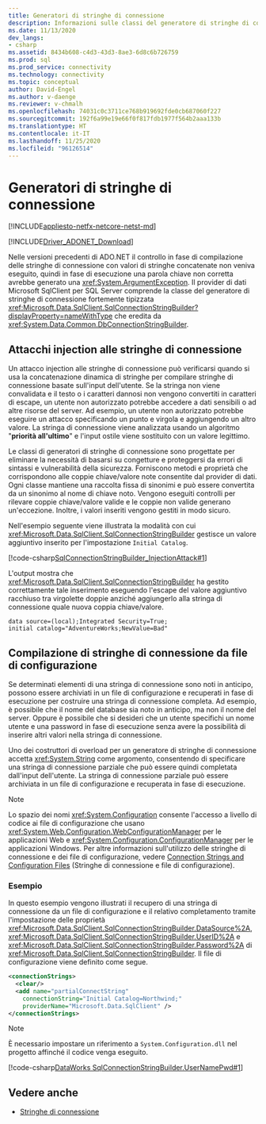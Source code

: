 ```yaml
---
title: Generatori di stringhe di connessione
description: Informazioni sulle classi del generatore di stringhe di connessione usate per diversi provider in ADO.NET, che ereditano tutte da DbConnectionStringBuilder.
ms.date: 11/13/2020
dev_langs:
- csharp
ms.assetid: 8434b608-c4d3-43d3-8ae3-6d8c6b726759
ms.prod: sql
ms.prod_service: connectivity
ms.technology: connectivity
ms.topic: conceptual
author: David-Engel
ms.author: v-daenge
ms.reviewer: v-chmalh
ms.openlocfilehash: 74031c0c3711ce768b919692fde0cb687060f227
ms.sourcegitcommit: 192f6a99e19e66f0f817fdb1977f564b2aaa133b
ms.translationtype: HT
ms.contentlocale: it-IT
ms.lasthandoff: 11/25/2020
ms.locfileid: "96126514"
---
```

# <a name="connection-string-builders"></a>Generatori di stringhe di connessione

[!INCLUDE[appliesto-netfx-netcore-netst-md](../../includes/appliesto-netfx-netcore-netst-md.md)]

[!INCLUDE[Driver_ADONET_Download](../../includes/driver_adonet_download.md)]

Nelle versioni precedenti di ADO.NET il controllo in fase di compilazione delle stringhe di connessione con valori di stringhe concatenate non veniva eseguito, quindi in fase di esecuzione una parola chiave non corretta avrebbe generato una <xref:System.ArgumentException>. Il provider di dati Microsoft SqlClient per SQL Server comprende la classe del generatore di stringhe di connessione fortemente tipizzata <xref:Microsoft.Data.SqlClient.SqlConnectionStringBuilder?displayProperty=nameWithType> che eredita da <xref:System.Data.Common.DbConnectionStringBuilder>.

## <a name="connection-string-injection-attacks"></a>Attacchi injection alle stringhe di connessione

Un attacco injection alle stringhe di connessione può verificarsi quando si usa la concatenazione dinamica di stringhe per compilare stringhe di connessione basate sull'input dell'utente. Se la stringa non viene convalidata e il testo o i caratteri dannosi non vengono convertiti in caratteri di escape, un utente non autorizzato potrebbe accedere a dati sensibili o ad altre risorse del server. Ad esempio, un utente non autorizzato potrebbe eseguire un attacco specificando un punto e virgola e aggiungendo un altro valore. La stringa di connessione viene analizzata usando un algoritmo "**priorità all'ultimo**" e l'input ostile viene sostituito con un valore legittimo.

Le classi di generatori di stringhe di connessione sono progettate per eliminare la necessità di basarsi su congetture e proteggersi da errori di sintassi e vulnerabilità della sicurezza. Forniscono metodi e proprietà che corrispondono alle coppie chiave/valore note consentite dal provider di dati. Ogni classe mantiene una raccolta fissa di sinonimi e può essere convertita da un sinonimo al nome di chiave noto. Vengono eseguiti controlli per rilevare coppie chiave/valore valide e le coppie non valide generano un'eccezione. Inoltre, i valori inseriti vengono gestiti in modo sicuro.

Nell'esempio seguente viene illustrata la modalità con cui <xref:Microsoft.Data.SqlClient.SqlConnectionStringBuilder> gestisce un valore aggiuntivo inserito per l'impostazione `Initial Catalog`.

[!code-csharp[SqlConnectionStringBuilder_InjectionAttack#1](~/../sqlclient/doc/samples/SqlConnectionStringBuilder_InjectionAttack.cs#1)]

L'output mostra che <xref:Microsoft.Data.SqlClient.SqlConnectionStringBuilder> ha gestito correttamente tale inserimento eseguendo l'escape del valore aggiuntivo racchiuso tra virgolette doppie anziché aggiungerlo alla stringa di connessione quale nuova coppia chiave/valore.

```output
data source=(local);Integrated Security=True;
initial catalog="AdventureWorks;NewValue=Bad"
```

## <a name="building-connection-strings-from-configuration-files"></a>Compilazione di stringhe di connessione da file di configurazione

Se determinati elementi di una stringa di connessione sono noti in anticipo, possono essere archiviati in un file di configurazione e recuperati in fase di esecuzione per costruire una stringa di connessione completa. Ad esempio, è possibile che il nome del database sia noto in anticipo, ma non il nome del server. Oppure è possibile che si desideri che un utente specifichi un nome utente e una password in fase di esecuzione senza avere la possibilità di inserire altri valori nella stringa di connessione.

Uno dei costruttori di overload per un generatore di stringhe di connessione accetta <xref:System.String> come argomento, consentendo di specificare una stringa di connessione parziale che può essere quindi completata dall'input dell'utente. La stringa di connessione parziale può essere archiviata in un file di configurazione e recuperata in fase di esecuzione.

> [!NOTE]
> Lo spazio dei nomi <xref:System.Configuration> consente l'accesso a livello di codice ai file di configurazione che usano <xref:System.Web.Configuration.WebConfigurationManager> per le applicazioni Web e <xref:System.Configuration.ConfigurationManager> per le applicazioni Windows. Per altre informazioni sull'utilizzo delle stringhe di connessione e dei file di configurazione, vedere [Connection Strings and Configuration Files](connection-strings-and-configuration-files.md) (Stringhe di connessione e file di configurazione).

### <a name="example"></a>Esempio

In questo esempio vengono illustrati il recupero di una stringa di connessione da un file di configurazione e il relativo completamento tramite l'impostazione delle proprietà <xref:Microsoft.Data.SqlClient.SqlConnectionStringBuilder.DataSource%2A>, <xref:Microsoft.Data.SqlClient.SqlConnectionStringBuilder.UserID%2A> e <xref:Microsoft.Data.SqlClient.SqlConnectionStringBuilder.Password%2A> di <xref:Microsoft.Data.SqlClient.SqlConnectionStringBuilder>. Il file di configurazione viene definito come segue.

```xml
<connectionStrings>
  <clear/>
  <add name="partialConnectString"
    connectionString="Initial Catalog=Northwind;"
    providerName="Microsoft.Data.SqlClient" />
</connectionStrings>
```

> [!NOTE]
> È necessario impostare un riferimento a `System.Configuration.dll` nel progetto affinché il codice venga eseguito.

[!code-csharp[DataWorks SqlConnectionStringBuilder.UserNamePwd#1](~/../sqlclient/doc/samples/SqlConnectionStringBuilder_UserNamePwd.cs#1)]
  
## <a name="see-also"></a>Vedere anche

- [Stringhe di connessione](connection-strings.md)
